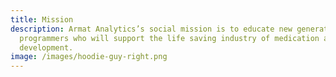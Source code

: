 ```yaml
---
title: Mission
description: Armat Analytics’s social mission is to educate new generations of
  programmers who will support the life saving industry of medication and drug
  development.
image: /images/hoodie-guy-right.png
---
```

